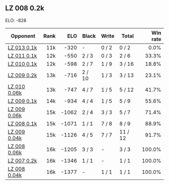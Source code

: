 ## LZ 008 0.2k ##

ELO: -828

Opponent | Rank | ELO | Black | Write | Total | Win rate
---------|-----:|----:|-------|-------|-------|-------:
[LZ 013 0.1k](LZ%20013%200.1k.md) | 11k | -320 | - | 0 / 2 | 0 / 2 | 0.0%
[LZ 011 0.1k](LZ%20011%200.1k.md) | 12k | -550 | 2 / 3 | 0 / 3 | 2 / 6 | 33.3%
[LZ 010 0.1k](LZ%20010%200.1k.md) | 12k | -598 | 2 / 7 | 1 / 9 | 3 / 16 | 18.8%
[LZ 009 0.2k](LZ%20009%200.2k.md) | 13k | -716 | 2 / 10 | 1 / 3 | 3 / 13 | 23.1%
[LZ 010 0.06k](LZ%20010%200.06k.md) | 13k | -747 | 4 / 7 | 1 / 5 | 5 / 12 | 41.7%
[LZ 009 0.1k](LZ%20009%200.1k.md) | 14k | -934 | 4 / 4 | 1 / 5 | 5 / 9 | 55.6%
[LZ 009 0.06k](LZ%20009%200.06k.md) | 15k | -1062 | 2 / 4 | 3 / 3 | 5 / 7 | 71.4%
[LZ 008 0.1k](LZ%20008%200.1k.md) | 15k | -1071 | 1 / 1 | 7 / 8 | 8 / 9 | 88.9%
[LZ 009 0.04k](LZ%20009%200.04k.md) | 15k | -1126 | 4 / 5 | 7 / 7 | 11 / 12 | 91.7%
[LZ 008 0.06k](LZ%20008%200.06k.md) | 16k | -1205 | 3 / 3 | - | 3 / 3 | 100.0%
[LZ 007 0.2k](LZ%20007%200.2k.md) | 16k | -1346 | 1 / 1 | - | 1 / 1 | 100.0%
[LZ 008 0.04k](LZ%20008%200.04k.md) | 16k | -1377 | - | 1 / 1 | 1 / 1 | 100.0%
